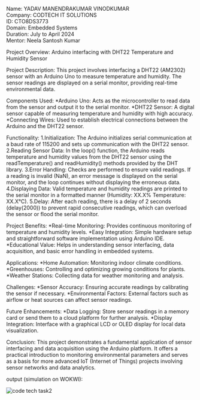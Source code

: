 Name: YADAV MANENDRAKUMAR VINODKUMAR                                    <br>
Company: CODTECH IT SOLUTIONS                                            <br>
ID: CTO8DS3773                                                            <br>
Domain: Embedded Systems                                                   <br>
Duration: July to April 2024                                              <br>
Mentor: Neela Santosh Kumar                                                  <br>


Project Overview: Arduino interfacing with DHT22 Temperature and Humidity Sensor

Project Description:
This project involves interfacing a DHT22 (AM2302) sensor with an Arduino Uno to measure temperature and humidity. The sensor readings are displayed on a serial monitor, providing real-time environmental data.

Components Used:
*Arduino Uno: Acts as the microcontroller to read data from the sensor and output it to the serial monitor.
*DHT22 Sensor: A digital sensor capable of measuring temperature and humidity with high accuracy.
*Connecting Wires: Used to establish electrical connections between the Arduino and the DHT22 sensor.

Functionality:
1.Initialization:
The Arduino initializes serial communication at a baud rate of 115200 and sets up communication with the DHT22 sensor.
2.Reading Sensor Data:
In the loop() function, the Arduino reads temperature and humidity values from the DHT22 sensor using the readTemperature() and readHumidity() methods provided by the DHT library.
3.Error Handling:
Checks are performed to ensure valid readings. If a reading is invalid (NaN), an error message is displayed on the serial monitor, and the loop continues without displaying the erroneous data.
4.Displaying Data:
Valid temperature and humidity readings are printed to the serial monitor in a formatted manner (Humidity: XX.X% Temperature: XX.X°C).
5.Delay:
After each reading, there is a delay of 2 seconds (delay(2000)) to prevent rapid consecutive readings, which can overload the sensor or flood the serial monitor.

Project Benefits:
*Real-time Monitoring: Provides continuous monitoring of temperature and humidity levels.
*Easy Integration: Simple hardware setup and straightforward software implementation using Arduino IDE.
*Educational Value: Helps in understanding sensor interfacing, data acquisition, and basic error handling in embedded systems.

Applications:
*Home Automation: Monitoring indoor climate conditions.
*Greenhouses: Controlling and optimizing growing conditions for plants.
*Weather Stations: Collecting data for weather monitoring and analysis.

Challenges:
*Sensor Accuracy: Ensuring accurate readings by calibrating the sensor if necessary.
*Environmental Factors: External factors such as airflow or heat sources can affect sensor readings.

Future Enhancements:
*Data Logging: Store sensor readings in a memory card or send them to a cloud platform for further analysis.
*Display Integration: Interface with a graphical LCD or OLED display for local data visualization.

Conclusion:
This project demonstrates a fundamental application of sensor interfacing and data acquisition using the Arduino platform. It offers a practical introduction to monitoring environmental parameters and serves as a basis for more advanced IoT (Internet of Things) projects involving sensor networks and data analytics.

output (simulation on WOKWI):

![code tech task2](https://github.com/user-attachments/assets/58736948-e8a3-40ff-b2ad-10aa88474a40)

